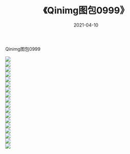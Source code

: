 ﻿---
layout: post
title:  《Qinimg图包0999》
date:   2021-04-10
img: http://imgx.orgx.ga/Qinimg图包/Qinimg图包0999/000.jpg
categories: [美女, 清纯, 唯美]
---

Qinimg图包0999

 ![](http://imgx.orgx.ga/Qinimg图包/Qinimg图包0999/001.jpg) <br>![](http://imgx.orgx.ga/Qinimg图包/Qinimg图包0999/002.jpg) <br>![](http://imgx.orgx.ga/Qinimg图包/Qinimg图包0999/003.jpg) <br>![](http://imgx.orgx.ga/Qinimg图包/Qinimg图包0999/004.jpg) <br>![](http://imgx.orgx.ga/Qinimg图包/Qinimg图包0999/005.jpg) <br>![](http://imgx.orgx.ga/Qinimg图包/Qinimg图包0999/006.jpg) <br>![](http://imgx.orgx.ga/Qinimg图包/Qinimg图包0999/007.jpg) <br>![](http://imgx.orgx.ga/Qinimg图包/Qinimg图包0999/008.jpg) <br>![](http://imgx.orgx.ga/Qinimg图包/Qinimg图包0999/009.jpg) <br>![](http://imgx.orgx.ga/Qinimg图包/Qinimg图包0999/010.jpg) <br>![](http://imgx.orgx.ga/Qinimg图包/Qinimg图包0999/011.jpg) <br>![](http://imgx.orgx.ga/Qinimg图包/Qinimg图包0999/012.jpg) <br>![](http://imgx.orgx.ga/Qinimg图包/Qinimg图包0999/013.jpg) <br>![](http://imgx.orgx.ga/Qinimg图包/Qinimg图包0999/014.jpg) <br>![](http://imgx.orgx.ga/Qinimg图包/Qinimg图包0999/015.jpg) <br>![](http://imgx.orgx.ga/Qinimg图包/Qinimg图包0999/016.jpg) <br>![](http://imgx.orgx.ga/Qinimg图包/Qinimg图包0999/017.jpg) <br>![](http://imgx.orgx.ga/Qinimg图包/Qinimg图包0999/018.jpg) <br>